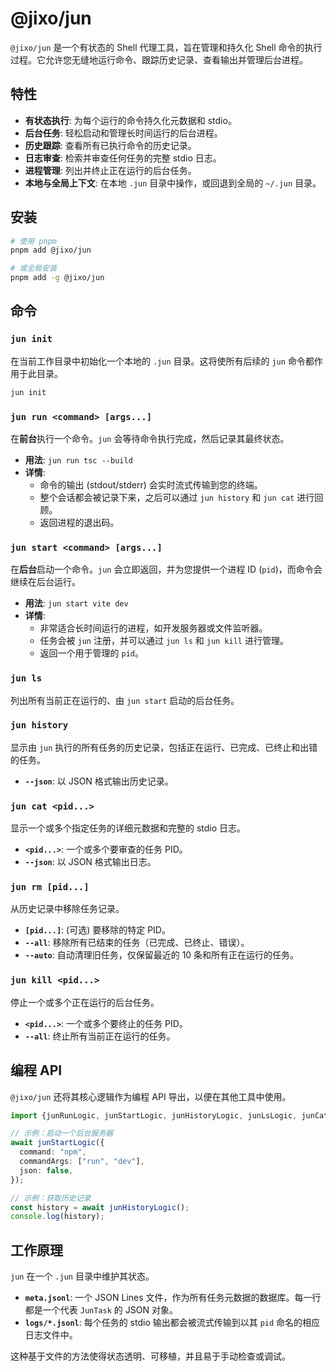 # @jixo/jun

`@jixo/jun` 是一个有状态的 Shell 代理工具，旨在管理和持久化 Shell 命令的执行过程。它允许您无缝地运行命令、跟踪历史记录、查看输出并管理后台进程。

## 特性

- **有状态执行**: 为每个运行的命令持久化元数据和 stdio。
- **后台任务**: 轻松启动和管理长时间运行的后台进程。
- **历史跟踪**: 查看所有已执行命令的历史记录。
- **日志审查**: 检索并审查任何任务的完整 stdio 日志。
- **进程管理**: 列出并终止正在运行的后台任务。
- **本地与全局上下文**: 在本地 `.jun` 目录中操作，或回退到全局的 `~/.jun` 目录。

## 安装

```bash
# 使用 pnpm
pnpm add @jixo/jun

# 或全局安装
pnpm add -g @jixo/jun
```

## 命令

### `jun init`

在当前工作目录中初始化一个本地的 `.jun` 目录。这将使所有后续的 `jun` 命令都作用于此目录。

```bash
jun init
```

### `jun run <command> [args...]`

在**前台**执行一个命令。`jun` 会等待命令执行完成，然后记录其最终状态。

- **用法**: `jun run tsc --build`
- **详情**:
  - 命令的输出 (stdout/stderr) 会实时流式传输到您的终端。
  - 整个会话都会被记录下来，之后可以通过 `jun history` 和 `jun cat` 进行回顾。
  - 返回进程的退出码。

### `jun start <command> [args...]`

在**后台**启动一个命令。`jun` 会立即返回，并为您提供一个进程 ID (`pid`)，而命令会继续在后台运行。

- **用法**: `jun start vite dev`
- **详情**:
  - 非常适合长时间运行的进程，如开发服务器或文件监听器。
  - 任务会被 `jun` 注册，并可以通过 `jun ls` 和 `jun kill` 进行管理。
  - 返回一个用于管理的 `pid`。

### `jun ls`

列出所有当前正在运行的、由 `jun start` 启动的后台任务。

### `jun history`

显示由 `jun` 执行的所有任务的历史记录，包括正在运行、已完成、已终止和出错的任务。

- **`--json`**: 以 JSON 格式输出历史记录。

### `jun cat <pid...>`

显示一个或多个指定任务的详细元数据和完整的 stdio 日志。

- **`<pid...>`**: 一个或多个要审查的任务 PID。
- **`--json`**: 以 JSON 格式输出日志。

### `jun rm [pid...]`

从历史记录中移除任务记录。

- **`[pid...]`**: (可选) 要移除的特定 PID。
- **`--all`**: 移除所有已结束的任务（已完成、已终止、错误）。
- **`--auto`**: 自动清理旧任务，仅保留最近的 10 条和所有正在运行的任务。

### `jun kill <pid...>`

停止一个或多个正在运行的后台任务。

- **`<pid...>`**: 一个或多个要终止的任务 PID。
- **`--all`**: 终止所有当前正在运行的任务。

## 编程 API

`@jixo/jun` 还将其核心逻辑作为编程 API 导出，以便在其他工具中使用。

```typescript
import {junRunLogic, junStartLogic, junHistoryLogic, junLsLogic, junCatLogic, junKillLogic, junRmLogic} from "@jixo/jun";

// 示例：启动一个后台服务器
await junStartLogic({
  command: "npm",
  commandArgs: ["run", "dev"],
  json: false,
});

// 示例：获取历史记录
const history = await junHistoryLogic();
console.log(history);
```

## 工作原理

`jun` 在一个 `.jun` 目录中维护其状态。

- **`meta.jsonl`**: 一个 JSON Lines 文件，作为所有任务元数据的数据库。每一行都是一个代表 `JunTask` 的 JSON 对象。
- **`logs/*.jsonl`**: 每个任务的 stdio 输出都会被流式传输到以其 `pid` 命名的相应日志文件中。

这种基于文件的方法使得状态透明、可移植，并且易于手动检查或调试。

